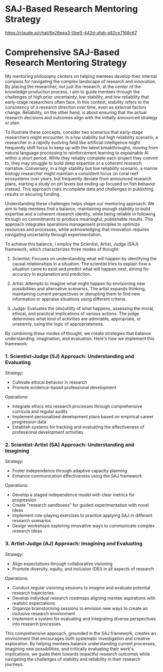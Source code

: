 # SAJ-Based Research Mentoring Strategy
https://claude.ai/chat/6e26eea3-0be5-442d-afab-a82ce7168c67
# Comprehensive SAJ-Based Research Mentoring Strategy

My mentoring philosophy centers on helping mentees develop their internal compass for navigating the complex landscape of research and innovation. By placing the researcher, not just the research, at the center of the knowledge production process, I aim to guide mentees through the challenges of high prior uncertainty, low stability, and low reliability that early-stage researchers often face. In this context, stability refers to the consistency of a research direction over time, even as external factors change. Reliability, on the other hand, is about ensuring that the actual research decisions and outcomes align with the initially announced strategy or plan. 

To illustrate these concepts, consider two scenarios that early-stage researchers might encounter. In a low stability but high reliability scenario, a researcher in a rapidly evolving field like artificial intelligence might frequently shift focus to keep up with the latest breakthroughs, moving from natural language processing to reinforcement learning to explainable AI within a short period. While they reliably complete each project they commit to, they may struggle to build deep expertise or a coherent research narrative. Conversely, in a high stability but low reliability scenario, a marine biology researcher might maintain a consistent focus on coral reef ecosystems over years, but frequently deviate from announced research plans, starting a study on pH levels but ending up focused on fish behavior instead. This approach risks incomplete data and challenges in publishing results or securing funding.

Understanding these challenges helps shape our mentoring approach. We aim to help mentees find a balance, maintaining enough stability to build expertise and a coherent research identity, while being reliable in following through on commitments to produce meaningful, publishable results. This approach integrates operations management principles to optimize resources and processes, while acknowledging that innovation requires navigating uncertainty through experimentation. 

To achieve this balance, I employ the Scientist, Artist, Judge (SAJ) framework, which characterizes three modes of thought:

1. Scientist: Focuses on understanding what will happen by identifying the causal relationships in a situation. The scientist tries to explain how a situation came to exist and predict what will happen next, aiming for accuracy in explanation and prediction.

2. Artist: Attempts to imagine what might happen by envisioning new possibilities and alternative scenarios. The artist expands thinking, maintaining current perspectives or disrupting them to find new information or appraise situations using different criteria.

3. Judge: Evaluates the (dis)utility of what happens, assessing the moral, ethical, and practical implications of various actions. The judge determines what kind of activities are admirable, appropriate, or unseemly, using the logic of appropriateness.

By combining these modes of thought, we create strategies that balance understanding, imagination, and evaluation. Here's how we implement this framework:

### 1. Scientist-Judge (SJ) Approach: Understanding and Evaluating

Strategy: 
- Cultivate ethical behavior in research
- Promote evidence-based professional development

Operations:
- Integrate ethics into research processes through comprehensive curricula and regular audits
- Implement personalized development plans based on empirical career progression data
- Establish systems for tracking and evaluating the effectiveness of professional development activities

### 2. Scientist-Artist (SA) Approach: Understanding and Imagining

Strategy:
- Foster independence through adaptive capacity planning
- Enhance communication effectiveness using the SAJ framework

Operations:
- Develop a staged independence model with clear metrics for progression
- Create "research sandboxes" for guided experimentation with novel ideas
- Implement role-playing exercises to practice applying SAJ in different research scenarios
- Design workshops exploring innovative ways to communicate complex research ideas

### 3. Artist-Judge (AJ) Approach: Imagining and Evaluating

Strategy:
- Align expectations through collaborative visioning
- Promote diversity, equity, and inclusion (DEI) in all aspects of research

Operations:
- Conduct regular visioning sessions to imagine and evaluate potential research trajectories
- Develop individual research roadmaps aligning mentee aspirations with realistic expectations
- Organize brainstorming sessions to envision new ways to create an inclusive research environment
- Implement a system for evaluating and integrating diverse perspectives into research processes

This comprehensive approach, grounded in the SAJ framework, creates an environment that encourages both systematic investigation and creative exploration. By helping mentees balance understanding current processes, imagining new possibilities, and critically evaluating their work's implications, we guide them towards impactful research outcomes while navigating the challenges of stability and reliability in their research journeys.
